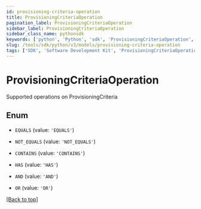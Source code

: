 ```yaml
---
id: provisioning-criteria-operation
title: ProvisioningCriteriaOperation
pagination_label: ProvisioningCriteriaOperation
sidebar_label: ProvisioningCriteriaOperation
sidebar_class_name: pythonsdk
keywords: ['python', 'Python', 'sdk', 'ProvisioningCriteriaOperation', 'ProvisioningCriteriaOperation'] 
slug: /tools/sdk/python/v3/models/provisioning-criteria-operation
tags: ['SDK', 'Software Development Kit', 'ProvisioningCriteriaOperation', 'ProvisioningCriteriaOperation']
---
```


# ProvisioningCriteriaOperation

Supported operations on ProvisioningCriteria

## Enum

* `EQUALS` (value: `'EQUALS'`)

* `NOT_EQUALS` (value: `'NOT_EQUALS'`)

* `CONTAINS` (value: `'CONTAINS'`)

* `HAS` (value: `'HAS'`)

* `AND` (value: `'AND'`)

* `OR` (value: `'OR'`)

[[Back to top]](#) 

